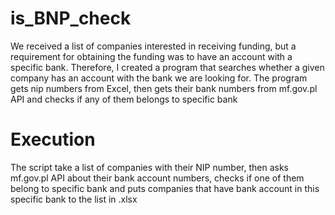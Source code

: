 # is_BNP_check
We received a list of companies interested in receiving funding, but a requirement for obtaining the funding was to have an account with a specific bank. Therefore, I created a program that searches whether a given company has an account with the bank we are looking for.
The program gets nip numbers from Excel, then gets their bank numbers from mf.gov.pl API and checks if any of them belongs to specific bank

# Execution
The script take a list of companies with their NIP number, then asks mf.gov.pl API about their bank account numbers, checks if one of them belong to specific bank and puts companies that have bank account in this specific bank to the list in .xlsx
